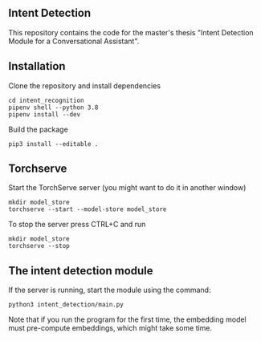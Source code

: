 ## Intent Detection

This repository contains the code for the master's thesis "Intent Detection Module for a Conversational Assistant".

## Installation

Clone the repository and install dependencies
```
cd intent_recognition
pipenv shell --python 3.8
pipenv install --dev
```

Build the package
```
pip3 install --editable .
```

## Torchserve
Start the TorchServe server (you might want to do it in another window)
```
mkdir model_store
torchserve --start --model-store model_store
```

To stop the server press CTRL+C and run
```
mkdir model_store
torchserve --stop
```

## The intent detection module
If the server is running, start the module using the command:
```
python3 intent_detection/main.py
```

Note that if you run the program for the first time, the embedding model must pre-compute embeddings, which might take some time.
